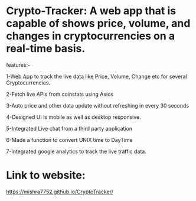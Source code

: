 # Crypto-Tracker: A web app that is capable of shows price, volume, and changes in cryptocurrencies on a real-time basis.

 features:-

1-Web App to track the live data like Price, Volume, Change etc for several Cryptocurrencies.

2-Fetch live APIs from coinstats using Axios

3-Auto price and other data update without refreshing in every 30 seconds

4-Designed UI is mobile as well as desktop responsive.

5-Integrated Live chat from a third party application

6-Made a function to convert UNIX time to DayTime

7-Integrated google analytics to track the live traffic data.

# Link to website:
https://mishra7752.github.io/CryptoTracker/
